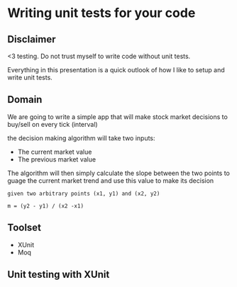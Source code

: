 # Writing unit tests for your code

## Disclaimer

<3 testing. Do not trust myself to write code without unit tests.

Everything in this presentation is a quick outlook of how I like to setup and write unit tests.


## Domain

We are going to write a simple app that will make stock market decisions to buy/sell on every tick (interval)

the decision making algorithm will take two inputs:
* The current market value
* The previous market value

The algorithm will then simply calculate the slope between the two points to guage the current market trend and use this value to make its decision

```
given two arbitrary points (x1, y1) and (x2, y2)

m = (y2 - y1) / (x2 -x1)
```

## Toolset

* XUnit
* Moq

## Unit testing with XUnit

